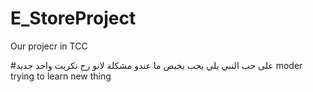 # E_StoreProject
Our projecr in TCC


#على حب النبي يلي يحب يخبص ما عندو مشكلة 
لانو رح نكريت واحد جديد
moder trying to learn new thing

